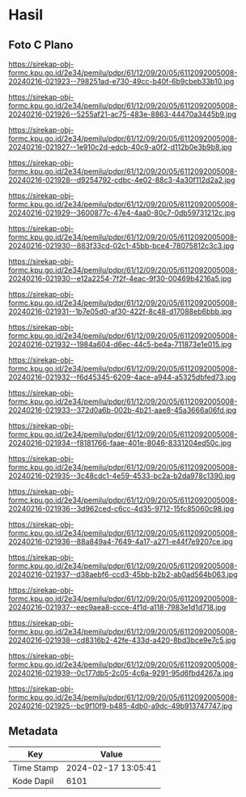 # Hasil

## Foto C Plano

https://sirekap-obj-formc.kpu.go.id/2e34/pemilu/pdpr/61/12/09/20/05/6112092005008-20240216-021923--798251ad-e730-49cc-b40f-6b9cbeb33b10.jpg

https://sirekap-obj-formc.kpu.go.id/2e34/pemilu/pdpr/61/12/09/20/05/6112092005008-20240216-021926--5255af21-ac75-483e-8863-44470a3445b9.jpg

https://sirekap-obj-formc.kpu.go.id/2e34/pemilu/pdpr/61/12/09/20/05/6112092005008-20240216-021927--1e910c2d-edcb-40c9-a0f2-d112b0e3b9b8.jpg

https://sirekap-obj-formc.kpu.go.id/2e34/pemilu/pdpr/61/12/09/20/05/6112092005008-20240216-021928--d9254792-cdbc-4e02-88c3-4a30f112d2a2.jpg

https://sirekap-obj-formc.kpu.go.id/2e34/pemilu/pdpr/61/12/09/20/05/6112092005008-20240216-021929--3600877c-47e4-4aa0-80c7-0db59731212c.jpg

https://sirekap-obj-formc.kpu.go.id/2e34/pemilu/pdpr/61/12/09/20/05/6112092005008-20240216-021930--883f33cd-02c1-45bb-bce4-78075812c3c3.jpg

https://sirekap-obj-formc.kpu.go.id/2e34/pemilu/pdpr/61/12/09/20/05/6112092005008-20240216-021930--e12a2254-7f2f-4eac-9f30-00469b4216a5.jpg

https://sirekap-obj-formc.kpu.go.id/2e34/pemilu/pdpr/61/12/09/20/05/6112092005008-20240216-021931--1b7e05d0-af30-422f-8c48-d17088eb6bbb.jpg

https://sirekap-obj-formc.kpu.go.id/2e34/pemilu/pdpr/61/12/09/20/05/6112092005008-20240216-021932--1984a604-d6ec-44c5-be4a-711873e1e015.jpg

https://sirekap-obj-formc.kpu.go.id/2e34/pemilu/pdpr/61/12/09/20/05/6112092005008-20240216-021932--f6d45345-6209-4ace-a944-a5325dbfed73.jpg

https://sirekap-obj-formc.kpu.go.id/2e34/pemilu/pdpr/61/12/09/20/05/6112092005008-20240216-021933--372d0a6b-002b-4b21-aae8-45a3666a06fd.jpg

https://sirekap-obj-formc.kpu.go.id/2e34/pemilu/pdpr/61/12/09/20/05/6112092005008-20240216-021934--f8181766-faae-401e-8046-8331204ed50c.jpg

https://sirekap-obj-formc.kpu.go.id/2e34/pemilu/pdpr/61/12/09/20/05/6112092005008-20240216-021935--3c48cdc1-4e59-4533-bc2a-b2da978c1390.jpg

https://sirekap-obj-formc.kpu.go.id/2e34/pemilu/pdpr/61/12/09/20/05/6112092005008-20240216-021936--3d962ced-c6cc-4d35-9712-15fc85060c98.jpg

https://sirekap-obj-formc.kpu.go.id/2e34/pemilu/pdpr/61/12/09/20/05/6112092005008-20240216-021936--88a849a4-7649-4a17-a271-e44f7e9207ce.jpg

https://sirekap-obj-formc.kpu.go.id/2e34/pemilu/pdpr/61/12/09/20/05/6112092005008-20240216-021937--d38aebf6-ccd3-45bb-b2b2-ab0ad564b063.jpg

https://sirekap-obj-formc.kpu.go.id/2e34/pemilu/pdpr/61/12/09/20/05/6112092005008-20240216-021937--eec9aea8-ccce-4f1d-a118-7983e1d1d718.jpg

https://sirekap-obj-formc.kpu.go.id/2e34/pemilu/pdpr/61/12/09/20/05/6112092005008-20240216-021938--cd8316b2-42fe-433d-a420-8bd3bce9e7c5.jpg

https://sirekap-obj-formc.kpu.go.id/2e34/pemilu/pdpr/61/12/09/20/05/6112092005008-20240216-021939--0c177db5-2c05-4c6a-9291-95d6fbd4267a.jpg

https://sirekap-obj-formc.kpu.go.id/2e34/pemilu/pdpr/61/12/09/20/05/6112092005008-20240216-021925--bc9f10f9-b485-4db0-a9dc-49b913747747.jpg


## Metadata

| Key        | Value               |
| ---------- | ------------------- |
| Time Stamp | 2024-02-17 13:05:41 |
| Kode Dapil | 6101                |



